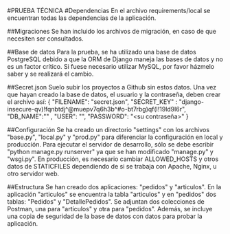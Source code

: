 #PRUEBA TÉCNICA
#Dependencias
En el archivo requirements/local se encuentran todas las dependencias de la aplicación.

##Migraciones
Se han incluido los archivos de migración, en caso de que necesiten ser consultados.

##Base de datos
Para la prueba, se ha utilizado una base de datos PostgreSQL debido a que la ORM de Django maneja las bases de datos y no es un factor crítico.
Si fuese necesario utilizar MySQL, por favor házmelo saber y se realizará el cambio.

##Secret.json
Suelo subir los proyectos a Github sin estos datos. Una vez que hayan creado la base de datos, el usuario y la contraseña, deben crear el archivo así:
{
"FILENAME": "secret.json",
"SECRET_KEY" : "django-insecure-qv)!fqnbtdj^@muepv7q6h3b^#o-bt7rbg)qf(l!19ld9l6r",
"DB_NAME":"<nombre de su base de datos>" ,
"USER": "<nombre de usuario>",
"PASSWORD": "<su contraseña>"
}

##Configuración
Se ha creado un directorio "settings" con los archivos "base.py", "local.py" y "prod.py" para diferenciar la configuración en local y producción. 
 Para ejecutar el servidor de desarrollo, sólo se debe escribir "python manage.py runserver" ya que se han modificado "manage.py" y "wsgi.py".
En producción, es necesario cambiar ALLOWED_HOSTS y otros datos de STATICFILES dependiendo de si se trabaja con Apache, Nginx, u otro servidor web.

##Estructura
Se han creado dos aplicaciones: "pedidos" y "articulos". En la aplicación "articulos" se encuentra la tabla "articulos" y en "pedidos" dos tablas: "Pedidos" y "DetallePedidos". 
Se adjuntan dos colecciones de Postman, una para "artículos" y otra para "pedidos". Además, se incluye una copia de seguridad de la base de datos con datos para probar la aplicación.
